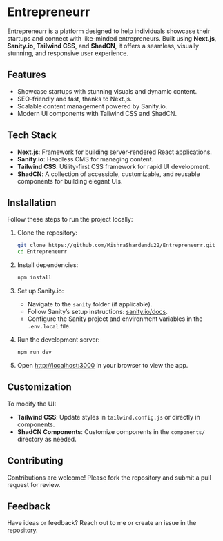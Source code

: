 # Entrepreneurr  

Entrepreneurr is a platform designed to help individuals showcase their startups and connect with like-minded entrepreneurs. Built using **Next.js**, **Sanity.io**, **Tailwind CSS**, and **ShadCN**, it offers a seamless, visually stunning, and responsive user experience.  

## Features  

- Showcase startups with stunning visuals and dynamic content.  
- SEO-friendly and fast, thanks to Next.js.  
- Scalable content management powered by Sanity.io.  
- Modern UI components with Tailwind CSS and ShadCN.  

## Tech Stack  

- **Next.js**: Framework for building server-rendered React applications.  
- **Sanity.io**: Headless CMS for managing content.  
- **Tailwind CSS**: Utility-first CSS framework for rapid UI development.  
- **ShadCN**: A collection of accessible, customizable, and reusable components for building elegant UIs.  

## Installation  

Follow these steps to run the project locally:  

1. Clone the repository:  
   ```bash
   git clone https://github.com/MishraShardendu22/Entrepreneurr.git
   cd Entrepreneurr
   ```  

2. Install dependencies:  
   ```bash
   npm install
   ```  

3. Set up Sanity.io:  
   - Navigate to the `sanity` folder (if applicable).  
   - Follow Sanity’s setup instructions: [sanity.io/docs](https://www.sanity.io/docs).  
   - Configure the Sanity project and environment variables in the `.env.local` file.  

4. Run the development server:  
   ```bash
   npm run dev
   ```  

5. Open [http://localhost:3000](http://localhost:3000) in your browser to view the app.  

## Customization  

To modify the UI:  

- **Tailwind CSS**: Update styles in `tailwind.config.js` or directly in components.  
- **ShadCN Components**: Customize components in the `components/` directory as needed.  

## Contributing  

Contributions are welcome! Please fork the repository and submit a pull request for review.  

## Feedback  

Have ideas or feedback? Reach out to me or create an issue in the repository.  

